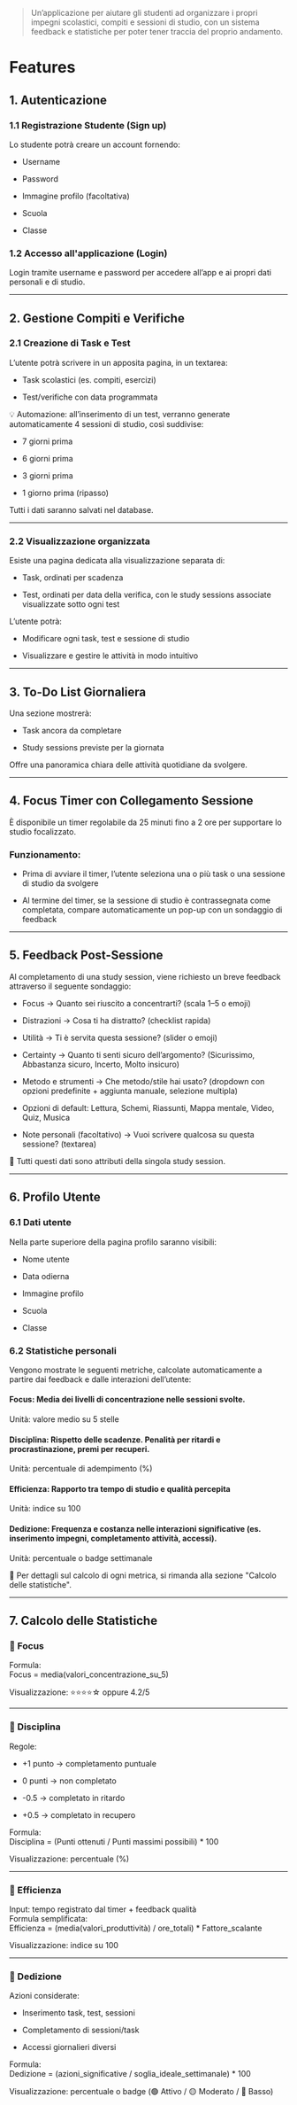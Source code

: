 >Un’applicazione per aiutare gli studenti ad organizzare i propri impegni scolastici, compiti e sessioni di studio, con un sistema feedback e statistiche per poter tener traccia del proprio andamento.

# Features
## 1. Autenticazione

### 1.1 Registrazione Studente (Sign up)

Lo studente potrà creare un account fornendo:

- Username
    
- Password
    
- Immagine profilo (facoltativa)
    
- Scuola
    
- Classe

### 1.2 Accesso all'applicazione (Login)

Login tramite username e password per accedere all’app e ai propri dati personali e di studio.

---
## 2. Gestione Compiti e Verifiche

### 2.1 Creazione di Task e Test

L’utente potrà scrivere in un apposita pagina, in un textarea:

- Task scolastici (es. compiti, esercizi)
    
- Test/verifiche con data programmata

💡 Automazione: all’inserimento di un test, verranno generate automaticamente 4 sessioni di studio, così suddivise:

- 7 giorni prima
    
- 6 giorni prima
    
- 3 giorni prima
    
- 1 giorno prima (ripasso)
    

Tutti i dati saranno salvati nel database.

---
### 2.2 Visualizzazione organizzata

Esiste una pagina dedicata alla visualizzazione separata di:

- Task, ordinati per scadenza
    
- Test, ordinati per data della verifica, con le study sessions associate visualizzate sotto ogni test  

L’utente potrà:

- Modificare ogni task, test e sessione di studio
    
- Visualizzare e gestire le attività in modo intuitivo  

---
## 3. To-Do List Giornaliera

Una sezione mostrerà:

- Task ancora da completare
    
- Study sessions previste per la giornata

Offre una panoramica chiara delle attività quotidiane da svolgere.

---
## 4. Focus Timer con Collegamento Sessione

È disponibile un timer regolabile da 25 minuti fino a 2 ore per supportare lo studio focalizzato.

### Funzionamento:

- Prima di avviare il timer, l’utente seleziona una o più task o una sessione di studio da svolgere
    
- Al termine del timer, se la sessione di studio è contrassegnata come completata, compare automaticamente un pop-up con un sondaggio di feedback

---
## 5. Feedback Post-Sessione

Al completamento di una study session, viene richiesto un breve feedback attraverso il seguente sondaggio:

- Focus → Quanto sei riuscito a concentrarti? (scala 1–5 o emoji)
    
- Distrazioni → Cosa ti ha distratto? (checklist rapida)
    
- Utilità → Ti è servita questa sessione? (slider o emoji)
    
- Certainty → Quanto ti senti sicuro dell’argomento? (Sicurissimo, Abbastanza sicuro, Incerto, Molto insicuro)
    
- Metodo e strumenti → Che metodo/stile hai usato? (dropdown con opzioni predefinite + aggiunta manuale, selezione multipla)
    

- Opzioni di default: Lettura, Schemi, Riassunti, Mappa mentale, Video, Quiz, Musica
    

- Note personali (facoltativo) → Vuoi scrivere qualcosa su questa sessione? (textarea)

📌 Tutti questi dati sono attributi della singola study session.

---
## 6. Profilo Utente

### 6.1 Dati utente

Nella parte superiore della pagina profilo saranno visibili:

- Nome utente
    
- Data odierna
    
- Immagine profilo
    
- Scuola
    
- Classe  

### 6.2 Statistiche personali

Vengono mostrate le seguenti metriche, calcolate automaticamente a partire dai feedback e dalle interazioni dell’utente:

#### Focus: Media dei livelli di concentrazione nelle sessioni svolte.  
Unità: valore medio su 5 stelle

#### Disciplina: Rispetto delle scadenze. Penalità per ritardi e procrastinazione, premi per recuperi.  
Unità: percentuale di adempimento (%)

#### Efficienza: Rapporto tra tempo di studio e qualità percepita  
Unità: indice su 100

#### Dedizione: Frequenza e costanza nelle interazioni significative (es. inserimento impegni, completamento attività, accessi).  
Unità: percentuale o badge settimanale

📎 Per dettagli sul calcolo di ogni metrica, si rimanda alla sezione "Calcolo delle statistiche".

---
## 7. Calcolo delle Statistiche

### 🔸 Focus

Formula:  
Focus = media(valori_concentrazione_su_5)

Visualizzazione: ⭐️⭐️⭐️⭐️☆ oppure 4.2/5

---
### 🔸 Disciplina

Regole:

- +1 punto → completamento puntuale  
      
    
- 0 punti → non completato  
      
    
- -0.5 → completato in ritardo  
      
    
- +0.5 → completato in recupero  
      
    

Formula:  
Disciplina = (Punti ottenuti / Punti massimi possibili) * 100

Visualizzazione: percentuale (%)

---

### 🔸 Efficienza

Input: tempo registrato dal timer + feedback qualità  
Formula semplificata:  
Efficienza = (media(valori_produttività) / ore_totali) * Fattore_scalante

Visualizzazione: indice su 100

---

### 🔸 Dedizione

Azioni considerate:

- Inserimento task, test, sessioni  
      
- Completamento di sessioni/task  
    
- Accessi giornalieri diversi  

Formula:  
Dedizione = (azioni_significative / soglia_ideale_settimanale) * 100

Visualizzazione: percentuale o badge (🟢 Attivo / 🟡 Moderato / 🔴 Basso)